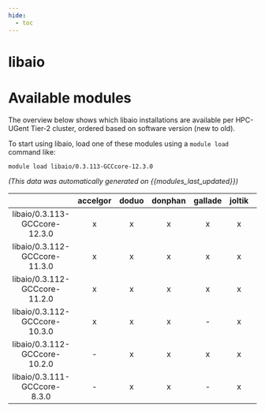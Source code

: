 ```yaml
---
hide:
  - toc
---
```


libaio
======

# Available modules


The overview below shows which libaio installations are available per HPC-UGent Tier-2 cluster, ordered based on software version (new to old).

To start using libaio, load one of these modules using a `module load` command like:

```shell
module load libaio/0.3.113-GCCcore-12.3.0
```

*(This data was automatically generated on {{modules_last_updated}})*  

| |accelgor|doduo|donphan|gallade|joltik|shinx|skitty|
| :---: | :---: | :---: | :---: | :---: | :---: | :---: | :---: |
|libaio/0.3.113-GCCcore-12.3.0|x|x|x|x|x|x|x|
|libaio/0.3.112-GCCcore-11.3.0|x|x|x|x|x|-|-|
|libaio/0.3.112-GCCcore-11.2.0|x|x|x|x|x|-|-|
|libaio/0.3.112-GCCcore-10.3.0|x|x|x|-|x|-|-|
|libaio/0.3.112-GCCcore-10.2.0|-|x|x|x|x|-|-|
|libaio/0.3.111-GCCcore-8.3.0|-|x|x|-|x|-|-|
